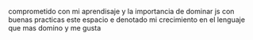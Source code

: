 comprometido con mi aprendisaje y la importancia de dominar js con buenas practicas este espacio e denotado mi crecimiento en el lenguaje que mas domino y me gusta 
